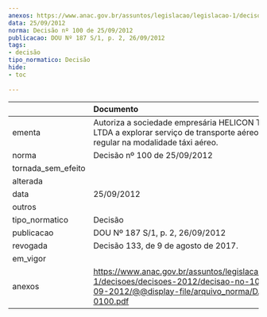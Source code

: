 ```yaml
---
anexos: https://www.anac.gov.br/assuntos/legislacao/legislacao-1/decisoes/decisoes-2012/decisao-no-100-de-25-09-2012/@@display-file/arquivo_norma/DA2012-0100.pdf
data: 25/09/2012
norma: Decisão nº 100 de 25/09/2012
publicacao: DOU Nº 187 S/1, p. 2, 26/09/2012
tags:
- decisão
tipo_normatico: Decisão
hide: 
- toc 
 
---
```


|                    | Documento                                                                                                                                                 |
|:-------------------|:----------------------------------------------------------------------------------------------------------------------------------------------------------|
| ementa             | Autoriza a sociedade empresária HELICON TÁXI AÉREO LTDA a explorar serviço de transporte aéreo público não regular na modalidade táxi aéreo.              |
| norma              | Decisão nº 100 de 25/09/2012                                                                                                                              |
| tornada_sem_efeito |                                                                                                                                                           |
| alterada           |                                                                                                                                                           |
| data               | 25/09/2012                                                                                                                                                |
| outros             |                                                                                                                                                           |
| tipo_normatico     | Decisão                                                                                                                                                   |
| publicacao         | DOU Nº 187 S/1, p. 2, 26/09/2012                                                                                                                          |
| revogada           | Decisão 133, de 9 de agosto de 2017.                                                                                                                      |
| em_vigor           |                                                                                                                                                           |
| anexos             | https://www.anac.gov.br/assuntos/legislacao/legislacao-1/decisoes/decisoes-2012/decisao-no-100-de-25-09-2012/@@display-file/arquivo_norma/DA2012-0100.pdf |